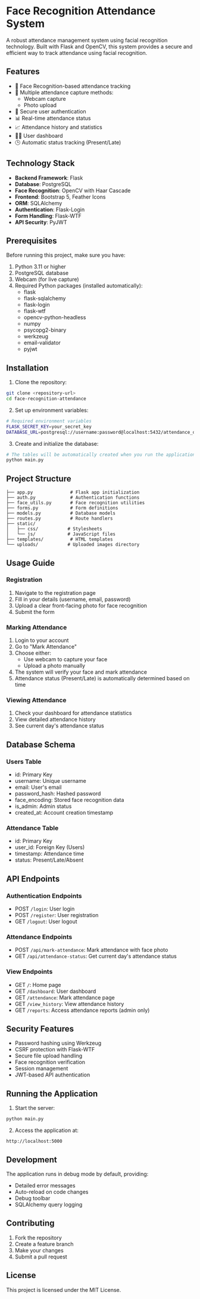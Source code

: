 # Face Recognition Attendance System

A robust attendance management system using facial recognition technology. Built with Flask and OpenCV, this system provides a secure and efficient way to track attendance using facial recognition.

## Features

- 👤 Face Recognition-based attendance tracking
- 📸 Multiple attendance capture methods:
  - Webcam capture
  - Photo upload
- 🔐 Secure user authentication
- 📊 Real-time attendance status
- 📈 Attendance history and statistics
- 👨‍💼 User dashboard
- 🕒 Automatic status tracking (Present/Late)

## Technology Stack

- **Backend Framework**: Flask
- **Database**: PostgreSQL
- **Face Recognition**: OpenCV with Haar Cascade
- **Frontend**: Bootstrap 5, Feather Icons
- **ORM**: SQLAlchemy
- **Authentication**: Flask-Login
- **Form Handling**: Flask-WTF
- **API Security**: PyJWT

## Prerequisites

Before running this project, make sure you have:

1. Python 3.11 or higher
2. PostgreSQL database
3. Webcam (for live capture)
4. Required Python packages (installed automatically):
   - flask
   - flask-sqlalchemy
   - flask-login
   - flask-wtf
   - opencv-python-headless
   - numpy
   - psycopg2-binary
   - werkzeug
   - email-validator
   - pyjwt

## Installation

1. Clone the repository:
```bash
git clone <repository-url>
cd face-recognition-attendance
```

2. Set up environment variables:
```bash
# Required environment variables
FLASK_SECRET_KEY=your_secret_key
DATABASE_URL=postgresql://username:password@localhost:5432/attendance_db
```

3. Create and initialize the database:
```bash
# The tables will be automatically created when you run the application
python main.py
```

## Project Structure

```
├── app.py              # Flask app initialization
├── auth.py             # Authentication functions
├── face_utils.py       # Face recognition utilities
├── forms.py            # Form definitions
├── models.py           # Database models
├── routes.py           # Route handlers
├── static/            
│   ├── css/           # Stylesheets
│   └── js/            # JavaScript files
├── templates/          # HTML templates
└── uploads/           # Uploaded images directory
```

## Usage Guide

### Registration
1. Navigate to the registration page
2. Fill in your details (username, email, password)
3. Upload a clear front-facing photo for face recognition
4. Submit the form

### Marking Attendance
1. Login to your account
2. Go to "Mark Attendance"
3. Choose either:
   - Use webcam to capture your face
   - Upload a photo manually
4. The system will verify your face and mark attendance
5. Attendance status (Present/Late) is automatically determined based on time

### Viewing Attendance
1. Check your dashboard for attendance statistics
2. View detailed attendance history
3. See current day's attendance status

## Database Schema

### Users Table
- id: Primary Key
- username: Unique username
- email: User's email
- password_hash: Hashed password
- face_encoding: Stored face recognition data
- is_admin: Admin status
- created_at: Account creation timestamp

### Attendance Table
- id: Primary Key
- user_id: Foreign Key (Users)
- timestamp: Attendance time
- status: Present/Late/Absent

## API Endpoints

### Authentication Endpoints
- POST `/login`: User login
- POST `/register`: User registration
- GET `/logout`: User logout

### Attendance Endpoints
- POST `/api/mark-attendance`: Mark attendance with face photo
- GET `/api/attendance-status`: Get current day's attendance status

### View Endpoints
- GET `/`: Home page
- GET `/dashboard`: User dashboard
- GET `/attendance`: Mark attendance page
- GET `/view_history`: View attendance history
- GET `/reports`: Access attendance reports (admin only)

## Security Features

- Password hashing using Werkzeug
- CSRF protection with Flask-WTF
- Secure file upload handling
- Face recognition verification
- Session management
- JWT-based API authentication

## Running the Application

1. Start the server:
```bash
python main.py
```

2. Access the application at:
```
http://localhost:5000
```

## Development

The application runs in debug mode by default, providing:
- Detailed error messages
- Auto-reload on code changes
- Debug toolbar
- SQLAlchemy query logging

## Contributing

1. Fork the repository
2. Create a feature branch
3. Make your changes
4. Submit a pull request

## License

This project is licensed under the MIT License.